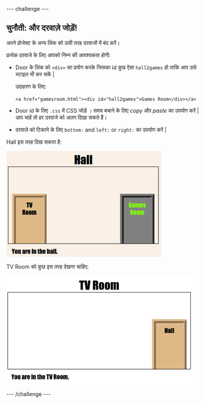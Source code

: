 \--- challenge \---

## चुनौती: और दरवाज़े जोड़ें!

अपने प्रोजेक्ट के अन्य लिंक को उसी तरह दरवाजों में बंद करें।

प्रत्येक दरवाजे के लिए आपको निम्न की आवश्यकता होगी:

+ Door के लिंक को `<div>` का प्रयोग करके जिसका id कुछ ऐसा `hall2games` हो ताकि आप उसे स्टाइल भी कर सकें |
    
    उदाहरण के लिए:
    
    `<a href="gamesroom.html"><div id="hall2games">Games Room</div></a>`

+ Door id के लिए `.css` में CSS जोड़ें । समय बचाने के लिए *copy* और *paste* का उपयोग करें | आप चाहें तो हर दरवाजे को अलग दिखा सकते हैं।

+ दरवाज़े को टिकाने के लिए `bottom:` and `left:` or `right:` का उपयोग करें |

Hall इस तरह दिख सकता है:

![स्क्रीनशॉट](images/rooms-hall-doors.png)

TV Room को कुछ इस तरह देखना चाहिए:

![स्क्रीनशॉट](images/rooms-tvroom-door.png)

\--- /challenge \---